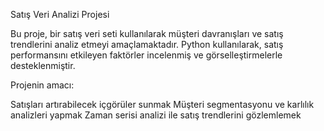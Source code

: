 Satış Veri Analizi Projesi


Bu proje, bir satış veri seti kullanılarak müşteri davranışları ve satış trendlerini analiz etmeyi amaçlamaktadır. Python kullanılarak, satış performansını etkileyen faktörler incelenmiş ve görselleştirmelerle desteklenmiştir.

Projenin amacı:

Satışları artırabilecek içgörüler sunmak
Müşteri segmentasyonu ve karlılık analizleri yapmak
Zaman serisi analizi ile satış trendlerini gözlemlemek
